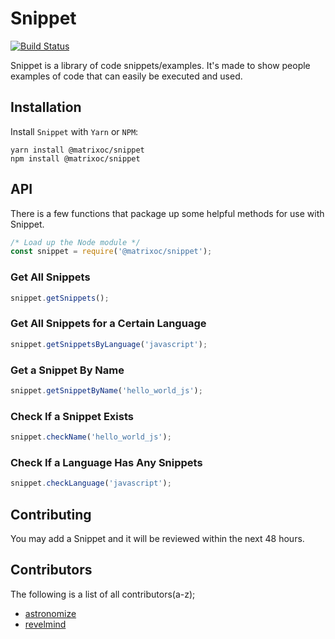 # Snippet
[![Build Status](https://travis-ci.com/opensource-matrix/snippet.svg?branch=master)](https://travis-ci.com/opensource-matrix/snippet)

Snippet is a library of code snippets/examples.  It's made to show people examples of code that can easily be executed and used.

## Installation
Install `Snippet` with `Yarn` or `NPM`:
```
yarn install @matrixoc/snippet
npm install @matrixoc/snippet
```

## API
There is a few functions that package up some helpful methods for use with Snippet.

```javascript
/* Load up the Node module */
const snippet = require('@matrixoc/snippet');
```

### Get All Snippets
```javascript
snippet.getSnippets();
```

### Get All Snippets for a Certain Language
```javascript
snippet.getSnippetsByLanguage('javascript');
```

### Get a Snippet By Name
```javascript
snippet.getSnippetByName('hello_world_js');
```

### Check If a Snippet Exists
```javascript
snippet.checkName('hello_world_js');
```

### Check If a Language Has Any Snippets
```javascript
snippet.checkLanguage('javascript');
```

## Contributing
You may add a Snippet and it will be reviewed within the next 48 hours.

## Contributors
The following is a list of all contributors(a-z);
- [astronomize](https://github.com/astronomizedev)
- [revelmind](https://github.com/revelmind)


